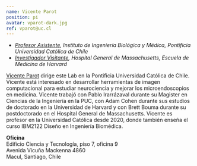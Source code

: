 ```yaml
---
name: Vicente Parot
position: pi
avatar: vparot-dark.jpg
ref: vparot@uc.cl
---
```


- _[Profesor Asistente](https://ingenieriabiologicaymedica.uc.cl/es/personas/academicos/797-vicente-parot), Instituto de Ingeniería Biológica y Médica, Pontificia Universidad Católica de Chile_<br>
- _[Investigador Visitante](https://octresearch.org/people/bouma-group/), Hospital General de Massachusetts, Escuela de Medicina de Harvard_<br>

[Vicente Parot](http://www.mit.edu/~vparot/) dirige este Lab en la Pontificia Universidad Católica de Chile.
Vicente está interesado en desarrollar herramientas de imagen computacional para estudiar neurociencia y mejorar los microendoscopios en medicina. Vicente trabajó con Pablo Irarrázaval durante su Magister en Ciencias de la Ingeniería en la PUC, con Adam Cohen durante sus estudios de doctorado en la Universidad de Harvard y con Brett Bouma durante su postdoctorado en el Hospital General de Massachusetts. Vicente es profesor en la Universidad Católica desde 2020, donde también enseña el curso IBM2122 Diseño en Ingeniería Biomédica. 

**Oficina**<br>
Edificio Ciencia y Tecnología, piso 7, oficina 9 <br>
Avenida Vicuña Mackenna 4860 <br>
Macul, Santiago, Chile

